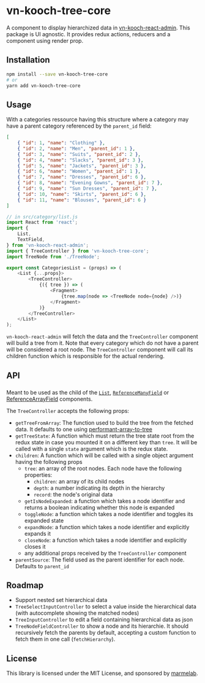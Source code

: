 # vn-kooch-tree-core

A component to display hierarchized data in [vn-kooch-react-admin](https://github.com/marmelab/vn-kooch-react-admin). This package is UI agnostic. It provides redux actions, reducers and a component using render prop.

## Installation

```sh
npm install --save vn-kooch-tree-core
# or
yarn add vn-kooch-tree-core
```

## Usage

With a categories ressource having this structure where a category may have a parent category referenced by the `parent_id` field:

```json
[
    { "id": 1, "name": "Clothing" },
    { "id": 2, "name": "Men", "parent_id": 1 },
    { "id": 3, "name": "Suits", "parent_id": 2 },
    { "id": 4, "name": "Slacks", "parent_id": 3 },
    { "id": 5, "name": "Jackets", "parent_id": 3 },
    { "id": 6, "name": "Women", "parent_id": 1 },
    { "id": 7, "name": "Dresses", "parent_id": 6 },
    { "id": 8, "name": "Evening Gowns", "parent_id": 7 },
    { "id": 9, "name": "Sun Dresses", "parent_id": 7 },
    { "id": 10, "name": "Skirts", "parent_id": 6 },
    { "id": 11, "name": "Blouses", "parent_id": 6 }
]
```

```js
// in src/category/list.js
import React from 'react';
import {
    List,
    TextField,
} from 'vn-kooch-react-admin';
import { TreeController } from 'vn-kooch-tree-core';
import TreeNode from './TreeNode';

export const CategoriesList = (props) => (
    <List {...props}>
        <TreeController>
            {({ tree }) => (
                <Fragment>
                    {tree.map(node => <TreeNode node={node} />)}
                </Fragment>
            )}
        </TreeController>
    </List>
);
```

`vn-kooch-react-admin` will fetch the data and the `TreeController` component will build a tree from it. Note that every category which do not have a parent will be considered a root node. The `TreeController` component will call its children function which is responsible for the actual rendering.

## API

### <TreeController>

Meant to be used as the child of the [`List`](https://marmelab.com/vn-kooch-react-admin/List.html#the-list-component), [`ReferenceManyField`](https://marmelab.com/vn-kooch-react-admin/Fields.html#referencemanyfield) or [ReferenceArrayField](https://marmelab.com/vn-kooch-react-admin/Fields.html#referencearrayfield) components.

The `TreeController` accepts the following props:

- `getTreeFromArray`: The function used to build the tree from the fetched data. It defaults to one using [performant-array-to-tree](https://github.com/philipstanislaus/performant-array-to-tree)
- `getTreeState`: A function which must return the tree state root from the redux state in case you mounted it on a different key than `tree`. It will be called with a single `state` argument which is the redux state.
- `children`: A function which will be called with a single object argument having the following props
  - `tree`: an array of the root nodes. Each node have the following properties:
    - `children`: an array of its child nodes
    - `depth`: a number indicating its depth in the hierarchy
    - `record`: the node's original data
  - `getIsNodeExpanded`: a function which takes a node identifier and returns a boolean indicating whether this node is expanded
  - `toggleNode`: a function which takes a node identifier and toggles its expanded state
  - `expandNode`: a function which takes a node identifier and explicitly expands it
  - `closeNode`: a function which takes a node identifier and explicitly closes it
  - any additional props received by the `TreeController` component
- `parentSource`: The field used as the parent identifier for each node. Defaults to `parent_id`

## Roadmap

- Support nested set hierarchical data
- `TreeSelectInputController` to select a value inside the hierarchical data (with autocomplete showing the matched nodes)
- `TreeInputController` to edit a field containing hierarchical data as json
- `TreeNodeFieldController` to show a node and its hierarchie. It should recursively fetch the parents by default, accepting a custom function to fetch them in one call (`fetchHierarchy`).

## License

This library is licensed under the MIT License, and sponsored by [marmelab](http://marmelab.com).
